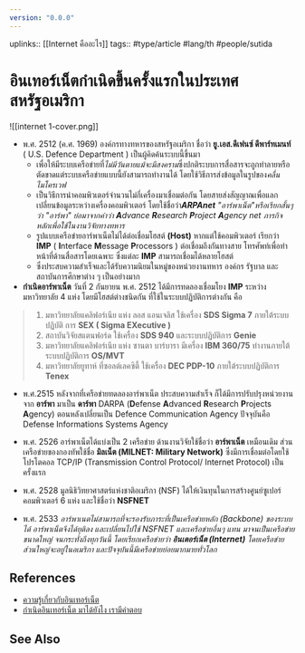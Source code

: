 ```yaml
---
version: "0.0.0"
---
```

uplinks:: [[Internet คืออะไร]]
tags:: #type/article #lang/th #people/sutida
# อินเทอร์เน็ตกำเนิดขึ้นครั้งแรกในประเทศสหรัฐอเมริกา
![[internet 1-cover.png]]
- พ.ศ. 2512 (ค.ศ. 1969) องค์กรทางทหารของสหรัฐอเมริกา ชื่อว่า **ยู.เอส.ดีเฟนซ์ ดีพาร์ทเมนท์** ( U.S. Defence Department ) เป็นผู้คิดค้นระบบนี้ขึ้นมา 
	- เพื่อให้มีระบบเครือข่ายที่*ไม่มีวันตายแม้จะมีสงคราม*ซึ่งปกติระบบการสื่อสารจะถูกทำลายหรือตัดขาดแต่ระบบเครือข่ายแบบนี้ยังสามารถทำงานได้ โดยใช้วิธีการส่งข้อมูลในรูปของ*คลื่นไมโครเวฟ*
	- เป็นวิธีการนำคอมพิวเตอร์จำนวนไม่กี่เครื่องมาเชื่อมต่อกัน โดยสายส่งสัญญาณเพื่อแลกเปลี่ยนข้อมูลระหว่างเครื่องคอมพิวเตอร์ โดยใช้ชื่อว่า***ARPAnet** "อาร์พาเน็ต"หรือเรียกสั้นๆ ว่า "อาร์พา" ย่อมาจากคำว่า  **A**dvance **R**esearch                   **P**roject **A**gency  net ภารกิจหลักเพื่อใช้ในงานวิจัยทางทหาร* 
	- รูปแบบเครือข่ายอาร์พาเน็ตไม่ได้ต่อเชื่อมโฮสต์ **(Host)** หากแต่ใช้คอมพิวเตอร์ เรียกว่า **IMP** ( **I**nterface **M**essage **P**rocessors ) ต่อเชื่อมถึงกันทางสาย โทรศัพท์เพื่อทำหน้าที่ด้านสื่อสารโดยเฉพาะ ซึ่งแต่ละ **IMP** สามารถเชื่อมได้หลายโฮสต์
	- ซึ่งประสบความสำเร็จและได้รับความนิยมในหมู่ของหน่วยงานทหาร องค์กร รัฐบาล และสถาบันการศึกษาต่าง ๆ เป็นอย่างมาก
- **กำเนิดอาร์พาเน็ต** วันที่ 2 กันยายน พ.ศ. 2512 ได้มีการทดลองเชื่อมโยง **IMP** ระหว่างมหาวิทยาลัย 4 แห่ง โดยมีโฮสต์ต่างชนิดกัน ที่ใช้ในระบบปฏิบัติการต่างกัน คือ
>1.  มหาวิทยาลัยแคลิฟอร์เนีย แห่ง ลอส แอนเจลิส ใช้เครื่อง **SDS Sigma 7** ภายใต้ระบบปฏิบัติ การ **SEX ( Sigma EXecutive )**
>2.  สถาบันวิจัยสแตนฟอร์ด ใช้เครื่อง **SDS 940** และระบบปฏิบัติการ **Genie**
>3.  มหาวิทยาลัยแคลิฟอร์เนีย แห่ง ซานตา บาร์บารา มีเครื่อง **IBM 360/75** ทำงานภายใต้ระบบปฏิบัติการ **OS/MVT**
>4.  มหาวิทยาลัยยูทาห์ ที่ซอลต์เลคซิตี้ ใช้เครื่อง **DEC PDP-10** ภายใต้ระบบปฏิบัติการ **Tenex**

- พ.ศ.2515 หลังจากที่เครือข่ายทดลองอาร์พาเน็ต ประสบความสำเร็จ ก็ได้มีการปรับปรุงหน่วยงานจาก **อาร์พา** มาเป็น **ดาร์พา** DARPA (**D**efense **A**dvanced **R**esearch **P**rojects **A**gency) ตอนหลังเปลี่ยนเป็น Defence Communication  Agency ปัจจุบันคือ Defense Informations Systems Agency

- พ.ศ. 2526 อาร์พาเน็ตได้แบ่งเป็น 2 เครือข่าย ด้านงานวิจัยใช้ชื่อว่า **อาร์พาเน็ต** เหมือนเดิม ส่วนเครือข่ายของกองทัพใช้ชื่อ **มิลเน็ต (MILNET: Military Network)** ซึ่งมีการเชื่อมต่อโดยใช้โปรโตคอล TCP/IP (Transmission Control Protocol/ Internet Protocol) เป็นครั้งแรก

- พ.ศ. 2528 มูลนิธิวิทยาศาสตร์แห่งชาติอเมริกา (NSF) ได้ให้เงินทุนในการสร้างศูนย์ซูเปอร์คอมพิวเตอร์ 6 แห่ง และใช้ชื่อว่า **NSFNET** 

- พ.ศ. 2533 *อาร์พาเนตไม่สามารถที่จะรองรับภาระที่เป็นเครือข่ายหลัก (Backbone) ของระบบได้ อาร์พาเน็ตจึงได้ยุติลง และเปลี่ยนไปใช้ NSFNET และเครือข่ายอื่นๆ แทน มาจนเป็นเครือข่ายขนาดใหญ่ จนกระทั่งถึงทุกวันนี้ โดยเรียกเครือข่ายว่า **อินเตอร์เน็ต (Internet)** โดยเครือข่าย ส่วนใหญ่จะอยู่ในอเมริกา และปัจจุบันนี้มีเครือข่ายย่อยมากมายทั่วโลก*

## References
- [ความรู้เกี่ยวกับอินเทอร์เน็ต](http://www.bkp-ssk.ac.th/html/001.htm)
- [กำเนิดอินเทอร์เน็ต มาได้ยังไง เรามีคำตอบ](https://www.bullvpn.com/th/blog/detail/history-of-the-internet)

## See Also
